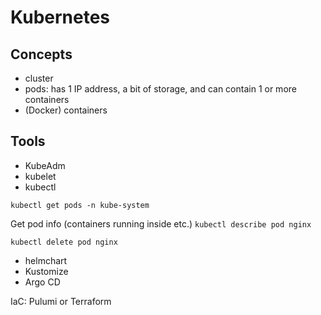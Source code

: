# Kubernetes

## Concepts

- cluster
- pods: has 1 IP address, a bit of storage, and can contain 1 or more containers
- (Docker) containers

## Tools

- KubeAdm
- kubelet
- kubectl

`kubectl get pods -n kube-system`<br>

Get pod info (containers running inside etc.)
`kubectl describe pod nginx`

`kubectl delete pod nginx`

- helmchart
- Kustomize
- Argo CD

IaC: Pulumi or Terraform

